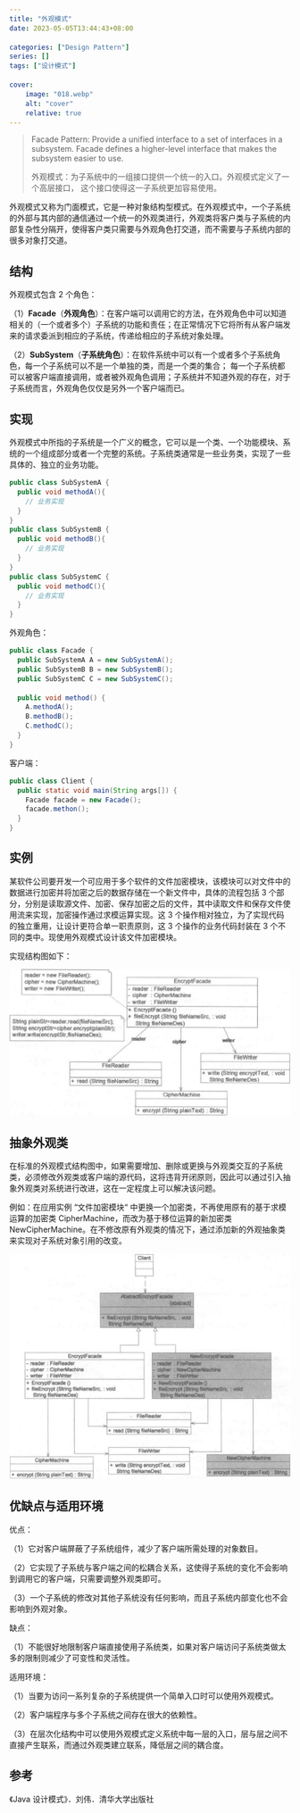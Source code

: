 ```yaml
---
title: "外观模式"
date: 2023-05-05T13:44:43+08:00

categories: ["Design Pattern"]
series: []
tags: ["设计模式"]

cover:
    image: "018.webp"
    alt: "cover"
    relative: true
---
```



> Facade Pattern: Provide a unified interface to a set of interfaces in a subsystem. Facade defines a higher-level interface that makes the subsystem easier to use.
> 
> 外观模式：为子系统中的一组接口提供一个统一的入口。外观模式定义了一个高层接口， 这个接口使得这一子系统更加容易使用。

外观模式又称为门面模式，它是一种对象结构型模式。在外观模式中，一个子系统的外部与其内部的通信通过一个统一的外观类进行，外观类将客户类与子系统的内部复杂性分隔开，使得客户类只需要与外观角色打交道，而不需要与子系统内部的很多对象打交道。

## 结构

外观模式包含 2 个角色：

（1）**Facade**（**外观角色**）：在客户端可以调用它的方法，在外观角色中可以知道相关的（一个或者多个）子系统的功能和责任；在正常情况下它将所有从客户端发来的请求委派到相应的子系统，传递给相应的子系统对象处理。

（2）**SubSystem**（**子系统角色**）：在软件系统中可以有一个或者多个子系统角色，每一个子系统可以不是一个单独的类，而是一个类的集合； 每一个子系统都可以被客户端直接调用，或者被外观角色调用；子系统并不知道外观的存在，对于子系统而言，外观角色仅仅是另外一个客户端而已。

## 实现

外观模式中所指的子系统是一个广义的概念，它可以是一个类、一个功能模块、系统的一个组成部分或者一个完整的系统。子系统类通常是一些业务类，实现了一些具体的、独立的业务功能。

```java
public class SubSystemA {
  public void methodA(){
    // 业务实现
  }
}
public class SubSystemB {
  public void methodB(){
    // 业务实现
  }
}
public class SubSystemC {
  public void methodC(){
    // 业务实现
  }
}
```

外观角色：

```java
public class Facade {
  public SubSystemA A = new SubSystemA();
  public SubSystemB B = new SubSystemB();
  public SubSystemC C = new SubSystemC();
  
  public void method() {
    A.methodA();
    B.methodB();
    C.methodC();
  }
}
```

客户端：

```java
public class Client {
  public static void main(String args[]) {
    Facade facade = new Facade();
    facade.methon();
  }
}
```

## 实例

某软件公司要开发一个可应用于多个软件的文件加密模块，该模块可以对文件中的数据进行加密并将加密之后的数据存储在一个新文件中，具体的流程包括 3 个部分，分别是读取源文件、加密、保存加密之后的文件，其中读取文件和保存文件使用流来实现，加密操作通过求模运算实现。这 3 个操作相对独立，为了实现代码的独立重用，让设计更符合单一职责原则，这 3 个操作的业务代码封装在 3 个不同的类中。现使用外观模式设计该文件加密模块。

实现结构图如下：

![image-20230505154908053](./img/index/image-20230505154908053.png)

## 抽象外观类

在标准的外观模式结构图中，如果需要增加、删除或更换与外观类交互的子系统类，必须修改外观类或客户端的源代码，这将违背开闭原则，因此可以通过引入抽象外观类对系统进行改进，这在一定程度上可以解决该问题。

例如：在应用实例 “文件加密模块“ 中更换一个加密类，不再使用原有的基于求模运算的加密类 CipherMachine，而改为基于移位运算的新加密类 NewCipherMachine。在不修改原有外观类的情况下，通过添加新的外观抽象类来实现对子系统对象引用的改变。

![image-20230505154741544](./img/index/image-20230505154741544.png)

## 优缺点与适用环境

优点：

（1）它对客户端屏蔽了子系统组件，减少了客户端所需处理的对象数目。

（2）它实现了子系统与客户端之间的松耦合关系，这使得子系统的变化不会影响到调用它的客户端，只需要调整外观类即可。

（3）一个子系统的修改对其他子系统没有任何影响，而且子系统内部变化也不会影响到外观对象。

缺点：

（1）不能很好地限制客户端直接使用子系统类，如果对客户端访问子系统类做太多的限制则减少了可变性和灵活性。

适用环境：

（1）当要为访问一系列复杂的子系统提供一个简单入口时可以使用外观模式。

（2）客户端程序与多个子系统之间存在很大的依赖性。

（3）在层次化结构中可以使用外观模式定义系统中每一层的入口，层与层之间不直接产生联系，而通过外观类建立联系，降低层之间的耦合度。

## 参考

《Java 设计模式》．刘伟．清华大学出版社
